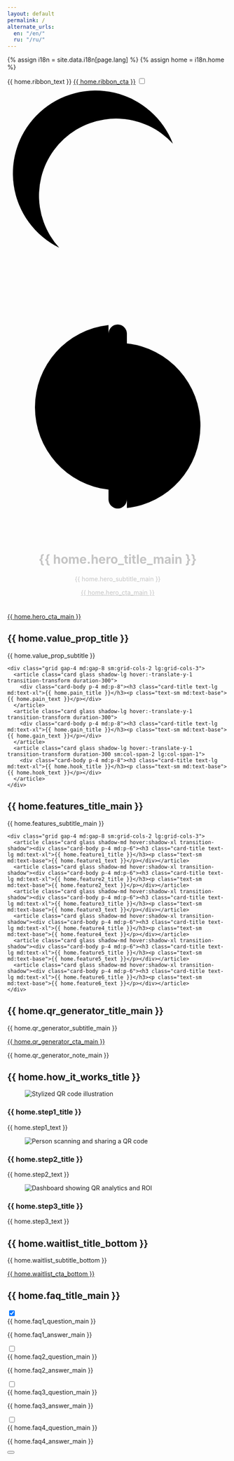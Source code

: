 ```yaml
---
layout: default
permalink: /
alternate_urls:
  en: "/en/"
  ru: "/ru/"
---
```


{% assign i18n = site.data.i18n[page.lang] %}
{% assign home = i18n.home %}

<!-- progress bar -->
<div id="progressBar"></div>

<!-- desktop ribbon -->
<div id="desktopRibbon" class="hidden md:flex items-center justify-center gap-3 sticky top-10 z-[1020] bg-base-100/70 backdrop-blur border-b border-base-200 px-4 py-2 transition-all duration-300">
  <span class="font-medium tracking-wide">{{ home.ribbon_text }}</span>
  <a href="https://forms.gle/MoJ3yz7AmMFo9Fq66" id="cta-ribbon" class="btn btn-accent btn-sm pulse-cta">{{ home.ribbon_cta }}</a>
  <label class="swap swap-rotate ml-auto cursor-pointer" aria-label="Toggle dark mode">
    <input type="checkbox" id="themeToggle">
    <svg class="swap-on w-5 h-5 fill-current" xmlns="http://www.w3.org/2000/svg" viewBox="0 0 24 24"><path d="M5.64 17.657A9 9 0 1118 6.343 7 7 0 005.64 17.657z"/></svg>
    <svg class="swap-off w-5 h-5 fill-current" xmlns="http://www.w3.org/2000/svg" viewBox="0 0 24 24"><path d="M12 2a1 1 0 011 1v1.055a9.001 9.001 0 010 17.89V21a1 1 0 01-2 0v-1.055a9.001 9.001 0 010-17.89V3a1 1 0 011-1z"/></svg>
  </label>
</div>

<!-- HERO -->
<header class="hero min-h-[80vh] md:min-h-[90vh]" style="background-image:url('/img/hero-bg.jpg'); background-position: center; background-size: cover;">
  <div class="hero-overlay bg-gradient-to-b from-primary-dark/70 via-secondary/60 to-base-100/80"></div>
  <div class="hero-content text-center text-neutral-content max-w-2xl px-4 py-12 animate-fadeIn">
    <div>
      <h1 class="mb-6 text-3xl sm:text-4xl lg:text-6xl leading-tight font-bold">{{ home.hero_title_main }}</h1>
      <p class="mb-10 opacity-90 text-base sm:text-lg">{{ home.hero_subtitle_main }}</p>
      <a href="https://forms.gle/MoJ3yz7AmMFo9Fq66" id="cta-hero" class="btn btn-accent btn-md md:btn-lg shadow-xl hover:shadow-2xl transition-transform duration-300 pulse-cta">{{ home.hero_cta_main }}</a>
    </div>
  </div>
</header>

<!-- mobile sticky CTA -->
<div class="md:hidden fixed bottom-4 inset-x-0 flex justify-center z-[1010]">
  <a href="https://forms.gle/MoJ3yz7AmMFo9Fq66" id="cta-mobile" class="btn btn-accent btn-lg w-11/12 max-w-sm pulse-cta shadow-lg">{{ home.hero_cta_main }}</a>
</div>

<main class="container mx-auto px-4 lg:px-8">
  <!-- value -->
  <section id="value" class="py-12 md:py-20">
    <h2 class="text-2xl md:text-3xl font-bold text-center">{{ home.value_prop_title }}</h2>
    <p class="max-w-xl mx-auto mt-4 mb-8 md:mb-12 text-center text-sm md:text-base">{{ home.value_prop_subtitle }}</p>

    <div class="grid gap-4 md:gap-8 sm:grid-cols-2 lg:grid-cols-3">
      <article class="card glass shadow-lg hover:-translate-y-1 transition-transform duration-300">
        <div class="card-body p-4 md:p-8"><h3 class="card-title text-lg md:text-xl">{{ home.pain_title }}</h3><p class="text-sm md:text-base">{{ home.pain_text }}</p></div>
      </article>
      <article class="card glass shadow-lg hover:-translate-y-1 transition-transform duration-300">
        <div class="card-body p-4 md:p-8"><h3 class="card-title text-lg md:text-xl">{{ home.gain_title }}</h3><p class="text-sm md:text-base">{{ home.gain_text }}</p></div>
      </article>
      <article class="card glass shadow-lg hover:-translate-y-1 transition-transform duration-300 sm:col-span-2 lg:col-span-1">
        <div class="card-body p-4 md:p-8"><h3 class="card-title text-lg md:text-xl">{{ home.hook_title }}</h3><p class="text-sm md:text-base">{{ home.hook_text }}</p></div>
      </article>
    </div>
  </section>

  <!-- features -->
  <section id="features" class="py-12 md:py-20">
    <h2 class="text-2xl md:text-3xl font-bold text-center">{{ home.features_title_main }}</h2>
    <p class="max-w-xl mx-auto mt-4 mb-8 md:mb-12 text-center text-sm md:text-base">{{ home.features_subtitle_main }}</p>

    <div class="grid gap-4 md:gap-8 sm:grid-cols-2 lg:grid-cols-3">
      <article class="card glass shadow-md hover:shadow-xl transition-shadow"><div class="card-body p-4 md:p-6"><h3 class="card-title text-lg md:text-xl">{{ home.feature1_title }}</h3><p class="text-sm md:text-base">{{ home.feature1_text }}</p></div></article>
      <article class="card glass shadow-md hover:shadow-xl transition-shadow"><div class="card-body p-4 md:p-6"><h3 class="card-title text-lg md:text-xl">{{ home.feature2_title }}</h3><p class="text-sm md:text-base">{{ home.feature2_text }}</p></div></article>
      <article class="card glass shadow-md hover:shadow-xl transition-shadow"><div class="card-body p-4 md:p-6"><h3 class="card-title text-lg md:text-xl">{{ home.feature3_title }}</h3><p class="text-sm md:text-base">{{ home.feature3_text }}</p></div></article>
      <article class="card glass shadow-md hover:shadow-xl transition-shadow"><div class="card-body p-4 md:p-6"><h3 class="card-title text-lg md:text-xl">{{ home.feature4_title }}</h3><p class="text-sm md:text-base">{{ home.feature4_text }}</p></div></article>
      <article class="card glass shadow-md hover:shadow-xl transition-shadow"><div class="card-body p-4 md:p-6"><h3 class="card-title text-lg md:text-xl">{{ home.feature5_title }}</h3><p class="text-sm md:text-base">{{ home.feature5_text }}</p></div></article>
      <article class="card glass shadow-md hover:shadow-xl transition-shadow"><div class="card-body p-4 md:p-6"><h3 class="card-title text-lg md:text-xl">{{ home.feature6_title }}</h3><p class="text-sm md:text-base">{{ home.feature6_text }}</p></div></article>
    </div>
  </section>

  <!-- free QR generator (beta) -->
  <section id="qr-generator" class="py-12 md:py-20 bg-base-200/50 rounded-box">
    <h2 class="text-2xl md:text-3xl font-bold text-center">{{ home.qr_generator_title_main }}</h2>
    <p class="max-w-xl mx-auto mt-4 mb-8 md:mb-10 text-center text-sm md:text-base">
      {{ home.qr_generator_subtitle_main }}
    </p>
    <div class="text-center">
      <a href="{{ site.baseurl }}/{{ page.lang | default: site.default_lang }}/qr-generator/" class="btn btn-accent btn-md md:btn-lg pulse-cta mx-auto">{{ home.qr_generator_cta_main }}</a>
    </div>
    <p class="text-xs text-center mt-4 opacity-70">{{ home.qr_generator_note_main }}</p>
  </section>

  <!-- how -->
  <section id="how" class="py-12 md:py-20">
    <h2 class="text-2xl md:text-3xl font-bold text-center">{{ home.how_it_works_title }}</h2>
    <div class="grid gap-4 md:gap-8 sm:grid-cols-2 lg:grid-cols-3 mt-8 md:mt-12">
      <article class="card glass shadow-lg hover:-translate-y-1 transition-transform duration-300">
        <figure class="px-4 md:px-6 pt-4 md:pt-6">
          <img src="{{ site.baseurl }}/img/create-step.jpg" alt="Stylized QR code illustration" loading="lazy" class="rounded-xl shadow-lg">
        </figure>
        <div class="card-body p-4 md:p-6">
          <h3 class="card-title text-lg md:text-xl">{{ home.step1_title }}</h3>
          <p class="text-sm md:text-base">{{ home.step1_text }}</p>
        </div>
      </article>
      <article class="card glass shadow-lg hover:-translate-y-1 transition-transform duration-300">
        <figure class="px-4 md:px-6 pt-4 md:pt-6">
          <img src="{{ site.baseurl }}/img/share-step.jpg" alt="Person scanning and sharing a QR code" loading="lazy" class="rounded-xl shadow-lg object-cover w-full h-auto aspect-[4/3]">
        </figure>
        <div class="card-body p-4 md:p-6">
          <h3 class="card-title text-lg md:text-xl">{{ home.step2_title }}</h3>
          <p class="text-sm md:text-base">{{ home.step2_text }}</p>
        </div>
      </article>
      <article class="card glass shadow-lg hover:-translate-y-1 transition-transform duration-300 sm:col-span-2 lg:col-span-1">
        <figure class="px-4 md:px-6 pt-4 md:pt-6">
          <img src="{{ site.baseurl }}/img/improve-step.jpg" alt="Dashboard showing QR analytics and ROI" loading="lazy" class="rounded-xl shadow-lg object-cover w-full h-auto aspect-[4/3]">
        </figure>
        <div class="card-body p-4 md:p-6">
          <h3 class="card-title text-lg md:text-xl">{{ home.step3_title }}</h3>
          <p class="text-sm md:text-base">{{ home.step3_text }}</p>
        </div>
      </article>
    </div>
  </section>

  <!-- waitlist -->
  <section id="waitlist" class="py-12 md:py-24 text-center bg-gradient-to-b from-secondary/10 to-base-100 rounded-box">
    <h2 class="text-3xl md:text-4xl font-bold mb-4">{{ home.waitlist_title_bottom }}</h2>
    <p class="max-w-lg mx-auto mb-8 px-4 text-sm md:text-base">{{ home.waitlist_subtitle_bottom }}</p>
    <div class="text-center">
      <a href="https://forms.gle/MoJ3yz7AmMFo9Fq66" id="cta-waitlist" class="btn btn-accent btn-md md:btn-lg pulse-cta">{{ home.waitlist_cta_bottom }}</a>
    </div>
  </section>

  <!-- FAQ -->
  <section id="faq" class="py-12 md:py-20 flex flex-col items-center">
    <h2 class="text-2xl md:text-3xl font-bold text-center mb-6 md:mb-8">{{ home.faq_title_main }}</h2>
    <div class="join join-vertical w-full max-w-3xl">
      <div class="collapse collapse-plus join-item bg-base-200/60 backdrop-blur border border-base-300">
        <input type="checkbox" class="peer" checked>
        <div class="collapse-title text-base md:text-lg font-medium">{{ home.faq1_question_main }}</div>
        <div class="collapse-content text-sm md:text-base peer-checked:max-h-screen"><p>{{ home.faq1_answer_main }}</p></div>
      </div>
      <div class="collapse collapse-plus join-item bg-base-200/60 backdrop-blur border border-base-300">
        <input type="checkbox" class="peer">
        <div class="collapse-title text-base md:text-lg font-medium">{{ home.faq2_question_main }}</div>
        <div class="collapse-content text-sm md:text-base peer-checked:max-h-screen"><p>{{ home.faq2_answer_main }}</p></div>
      </div>
      <div class="collapse collapse-plus join-item bg-base-200/60 backdrop-blur border border-base-300">
        <input type="checkbox" class="peer">
        <div class="collapse-title text-base md:text-lg font-medium">{{ home.faq3_question_main }}</div>
        <div class="collapse-content text-sm md:text-base peer-checked:max-h-screen"><p>{{ home.faq3_answer_main }}</p></div>
      </div>
      <div class="collapse collapse-plus join-item bg-base-200/60 backdrop-blur border border-base-300">
        <input type="checkbox" class="peer">
        <div class="collapse-title text-base md:text-lg font-medium">{{ home.faq4_question_main }}</div>
        <div class="collapse-content text-sm md:text-base peer-checked:max-h-screen"><p>{{ home.faq4_answer_main }}</p></div>
      </div>
    </div>
  </section>
</main>

<!-- scroll-top button -->
<button id="scrollTopBtn" aria-label="Back to top" class="btn btn-circle btn-accent fixed bottom-24 right-4 hidden md:flex opacity-0 pointer-events-none transition-opacity duration-300">
  <svg xmlns="http://www.w3.org/2000/svg" class="w-6 h-6" fill="none" viewBox="0 0 24 24" stroke="currentColor"><path stroke-linecap="round" stroke-linejoin="round" stroke-width="2" d="M5 15l7-7 7 7"/></svg>
</button>

<!-- JS -->
<script defer>
  /* progress */
  const progress=document.getElementById('progressBar');
  addEventListener('scroll',()=>{progress.style.width=`${100*scrollY/(document.body.scrollHeight-innerHeight)}%`;});

  /* fade-in */
  const io=new IntersectionObserver(es=>es.forEach(e=>{if(e.isIntersecting){e.target.classList.add('animate-fadeIn');io.unobserve(e.target);}}),{threshold:.2});
  document.querySelectorAll('.card,section h2').forEach(el=>io.observe(el));

  /* scroll-top btn */
  const topBtn=document.getElementById('scrollTopBtn');
  addEventListener('scroll',()=>{if(scrollY>600){topBtn.classList.remove('opacity-0','pointer-events-none');}else{topBtn.classList.add('opacity-0','pointer-events-none');}});
  topBtn.addEventListener('click',()=>scrollTo({top:0,behavior:'smooth'}));

  /* theme toggle */
  const toggle=document.getElementById('themeToggle'), stored=localStorage.getItem('theme');
  if(stored){document.documentElement.setAttribute('data-theme',stored);toggle.checked=stored==='night';}
  toggle.addEventListener('change',()=>{const t=toggle.checked?'night':'business';document.documentElement.setAttribute('data-theme',t);localStorage.setItem('theme',t);});
</script>

<style>
  /* Custom palette / анимации */
  :root{
    /* фиолетово-индиговая гамма + золотой акцент */
    --primary:#7c3aed;           /* violet-600  */
    --primary-dark:#4c1d95;      /* violet-900  */
    --secondary:#6366f1;         /* indigo-500  */
    --accent:#fbbf24;            /* amber-400   */
  }

  /* Center all content */
  .container, main {
    max-width: 1200px;
    margin-left: auto;
    margin-right: auto;
  }
  
  /* Aspect ratios for images */
  .aspect-[4\/3] {
    aspect-ratio: 4/3;
    object-fit: cover;
  }
  
  /* Language dropdown spacer for ribbon */
  .ribbon-spacer {
    height: 40px; /* Уменьшил с 48px до 40px */
    width: 100%;
  }
  .lang-dropdown {
    margin-top: 45px; /* Уменьшил с 55px до 45px */
    padding: 0.5rem !important; /* Уменьшенные внутренние отступы */
  }
  .lang-dropdown a {
    padding: 0.5rem !important; /* Меньшие отступы для ссылок */
  }

  /* На главной странице фиксированное позиционирование для языкового меню */
  .home-page .dropdown-content.lang-dropdown {
    position: absolute;
    top: 36px; /* Уменьшил с 40px до 36px */
  }
  
  /* Keyframes */
  @keyframes fadeIn{from{opacity:0;transform:translateY(24px)}to{opacity:1;transform:none}}
  .animate-fadeIn{animation:fadeIn .65s cubic-bezier(.25,.8,.25,1) forwards}

  @keyframes pulseRing{
    0%{box-shadow:0 0 0 0 rgba(251,191,36,.55)}
    70%{box-shadow:0 0 0 24px rgba(251,191,36,0)}
    100%{box-shadow:0 0 0 0 rgba(251,191,36,0)}
  }
  .pulse-cta{animation:pulseRing 2.8s infinite}

  /* Scroll progress line */
  #progressBar{position:fixed;top:0;left:0;height:4px;width:0;background:var(--accent);z-index:1030}
  
  /* Media queries for orientation handling */
  @media screen and (orientation: landscape) and (max-width: 1024px) {
    .hero {
      min-height: 100vh; /* Full height for landscape on mobile */
    }
    
    .hero-content {
      padding-top: 2rem;
      padding-bottom: 2rem;
    }
    
    section {
      padding-top: 1.5rem;
      padding-bottom: 1.5rem;
    }
  }
  
  /* Additional responsive adjustments */
  @media (max-width: 480px) {
    .card-body {
      padding: 1rem;
    }
    
    figure {
      padding: 0.75rem 0.75rem 0 0.75rem;
    }
  }
</style>


